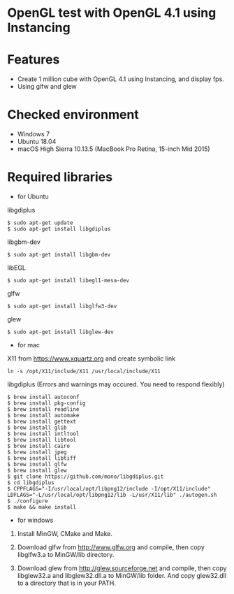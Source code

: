 OpenGL test with OpenGL 4.1 using Instancing
============================================

Features
========

- Create 1 million cube with OpenGL 4.1 using Instancing, and display fps.
- Using glfw and glew

Checked environment
===================

- Windows 7
- Ubuntu 18.04
- macOS High Sierra 10.13.5 (MacBook Pro Retina, 15-inch Mid 2015)

Required libraries
==================

- for Ubuntu

libgdiplus

```
$ sudo apt-get update
$ sudo apt-get install libgdiplus
```

libgbm-dev

```
$ sudo apt-get install libgbm-dev
```

libEGL

```
$ sudo apt-get install libegl1-mesa-dev
```

glfw

```
$ sudo apt-get install libglfw3-dev
```

glew

```
$ sudo apt-get install libglew-dev
```

- for mac

X11 from https://www.xquartz.org and create symbolic link

```
ln -s /opt/X11/include/X11 /usr/local/include/X11
```

libgdiplus
(Errors and warnings may occured. You need to respond flexibly)

```
$ brew install autoconf 
$ brew install pkg-config 
$ brew install readline 
$ brew install automake 
$ brew install gettext 
$ brew install glib 
$ brew install intltool 
$ brew install libtool 
$ brew install cairo
$ brew install jpeg
$ brew install libtiff
$ brew install glfw
$ brew install glew
$ git clone https://github.com/mono/libgdiplus.git
$ cd libgdiplus
$ CPPFLAGS="-I/usr/local/opt/libpng12/include -I/opt/X11/include" LDFLAGS="-L/usr/local/opt/libpng12/lib -L/usr/X11/lib" ./autogen.sh
$ ./configure
$ make && make install
```

- for windows

1. Install MinGW, CMake and Make.

2. Download glfw from http://www.glfw.org and compile, then copy libglfw3.a to MinGW/lib directory.

3. Download glew from http://glew.sourceforge.net and compile, then copy libglew32.a and libglew32.dll.a to MinGW/lib folder. And copy glew32.dll to a directory that is in your PATH.